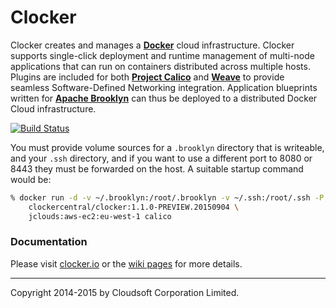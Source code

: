 Clocker
=======

Clocker creates and manages a **[Docker](https://docker.io/)** cloud infrastructure. Clocker supports single-click deployment and runtime management of multi-node applications that can run on containers distributed across multiple hosts. Plugins are included for both **[Project Calico](https://github.com/Metaswitch/calico-docker/)** and **[Weave](https://github.com/weaveworks/weave/)** to provide seamless Software-Defined Networking integration. Application blueprints written for **[Apache Brooklyn](https://brooklyn.incubator.apache.org/)** can thus be deployed to a distributed Docker Cloud infrastructure.

[![Build Status](https://api.travis-ci.org/brooklyncentral/clocker.svg?branch=master)](https://travis-ci.org/brooklyncentral/clocker)

You must provide volume sources for a `.brooklyn` directory that is writeable, and your `.ssh` directory, and if you want to use a different port to 8080 or 8443 they must be forwarded on the host. A suitable startup command would be:

```Bash
% docker run -d -v ~/.brooklyn:/root/.brooklyn -v ~/.ssh:/root/.ssh -P \
    clockercentral/clocker:1.1.0-PREVIEW.20150904 \
    jclouds:aws-ec2:eu-west-1 calico
```

### Documentation

Please visit [clocker.io](https://brooklyncentral.github.io/clocker/) or the [wiki pages](https://github.com/brooklyncentral/clocker/wiki) for more details.

----
Copyright 2014-2015 by Cloudsoft Corporation Limited.
